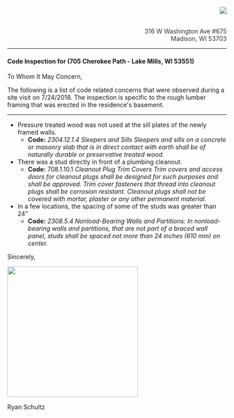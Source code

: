 




<p align="right" style="color:blue;margin-left:30px;" >
<img src="https://raw.githubusercontent.com/OpeningDesign/OD_Library/master/Marketing/Logos/od_logo_small.png" />
</p>



<p align="right" style="color:#333; margin-left:70px;" >
<br>
316 W Washington Ave #675
<br>
Madison, WI 53703
</p>








---
#### Code Inspection for (705 Cherokee Path -  Lake Mills, WI 53551)


To Whom It May Concern, 

The following is a list of code related concerns that were observed during a site visit on 7/24/2018.  The inspection is specific to the rough lumber framing that was erected in the residence's basement.

---

 - Pressure treated wood was not used at the sill plates of the newly framed walls.
	 - **Code:** *2304.12.1.4 Sleepers and Sills Sleepers and sills on a concrete or masonry slab that is in direct contact with earth shall be of naturally durable or preservative treated wood.*
 - There was a stud directly in front of a plumbing cleanout.
	 - **Code:** 708.1.10.1 *Cleanout Plug Trim Covers Trim covers and access doors for cleanout plugs shall be designed for such purposes and shall be approved. Trim cover fasteners that thread into cleanout plugs shall be corrosion resistant. Cleanout plugs shall not be covered with mortar, plaster or any other permanent material.*
 - In a few locations, the spacing of some of the studs was greater than 24"
	 - **Code:** *2308.5.4 Nonload-Bearing Walls and Partitions: In nonload-bearing walls and partitions, that are not part of a braced wall panel, studs shall be spaced not more than 24 inches (610 mm) on center.*





Sincerely,

<p align="left">
<img src="https://raw.githubusercontent.com/OpeningDesign/OD_Library/master/Marketing/Signatures/stamp%20%26%20signature.jpg" width="300px"/>
</p>
Ryan Schultz



<!--stackedit_data:
eyJoaXN0b3J5IjpbMjEwNDUwMTQyLC03MzIxOTMzMDMsLTE3MD
A3Mjc5MjUsMTcwOTg1NjM1OCwxNzYxNDUwMjM4LC02NTM2Mjg1
NzYsMTYxNTY1OTc0LC0xNTY5OTM1OTc5XX0=
-->